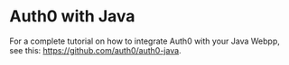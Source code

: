 # Auth0 with Java

For a complete tutorial on how to integrate Auth0 with your Java Webpp, see this: <a target="_new" href="https://github.com/auth0/auth0-java">https://github.com/auth0/auth0-java</a>.
